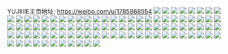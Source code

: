 YUJIIIIE主页地址: https://weibo.com/u/1785868554 
![](https://wx4.sinaimg.cn/mw2000/6a72310aly1h8z28n6dgxj22c03407wj.jpg) 
![](https://wx4.sinaimg.cn/mw2000/6a72310aly1h8z28t1eqfj22c0340e83.jpg) 
![](https://wx4.sinaimg.cn/mw2000/6a72310aly1h8z28u76lfj22c0340hdu.jpg) 
![](https://wx4.sinaimg.cn/mw2000/6a72310aly1h8z2d53tt3j21o0280b29.jpg) 
![](https://wx4.sinaimg.cn/mw2000/6a72310aly1h8z28of6y9j22c0340hdu.jpg) 
![](https://wx4.sinaimg.cn/mw2000/6a72310aly1h8z28ra21pj22c0340e82.jpg) 
![](https://wx4.sinaimg.cn/mw2000/6a72310aly1h8z28w36daj22c03404qq.jpg) 
![](https://wx4.sinaimg.cn/mw2000/6a72310aly1h8z28lhwquj23402c01kz.jpg) 
![](https://wx4.sinaimg.cn/mw2000/6a72310aly1h8z2a8kqnbj22c03404qr.jpg) 
![](https://wx4.sinaimg.cn/mw2000/6a72310aly1h8yzpi2bwpj22c0340qv5.jpg) 
![](https://wx4.sinaimg.cn/mw2000/6a72310aly1h8yzptqd5bj22c0340u0y.jpg) 
![](https://wx4.sinaimg.cn/mw2000/6a72310aly1h8yzrcxmfxj23402c04qr.jpg) 
![](https://wx4.sinaimg.cn/mw2000/6a72310aly1h8py7u6k0ij20wi1ycqf2.jpg) 
![](https://wx4.sinaimg.cn/mw2000/6a72310aly1h8py7t40a6j20wi1yc4b0.jpg) 
![](https://wx4.sinaimg.cn/mw2000/6a72310aly1h8l4go95uqj23402c01ky.jpg) 
![](https://wx4.sinaimg.cn/mw2000/6a72310aly1h8kpbd60zoj20wi1637bn.jpg) 
![](https://wx4.sinaimg.cn/mw2000/6a72310aly1h8hbl1kz6dj23402c01kz.jpg) 
![](https://wx4.sinaimg.cn/mw2000/6a72310aly1h8ee5cloz7j20wi1ixwq0.jpg) 
![](https://wx4.sinaimg.cn/mw2000/6a72310aly1h8a7p8l76lj20wi1yce81.jpg) 
![](https://wx4.sinaimg.cn/mw2000/6a72310aly1h7wegbtrggj20wi1yctul.jpg) 
![](https://wx4.sinaimg.cn/mw2000/6a72310aly1h7wegb0kfbj20wi1yckbx.jpg) 
![](https://wx4.sinaimg.cn/mw2000/6a72310aly1h7wegg1wxrj20wi1ycb29.jpg) 
![](https://wx4.sinaimg.cn/mw2000/6a72310aly1h7vti78pg3j20wi17cdt5.jpg) 
![](https://wx4.sinaimg.cn/mw2000/6a72310aly1h7vti7hj93j20vw1bu7n6.jpg) 
![](https://wx4.sinaimg.cn/mw2000/6a72310aly1h7vti7evi8j20wi17c7h0.jpg) 
![](https://wx4.sinaimg.cn/mw2000/6a72310aly1h7vti7igzpj20vr1bmamb.jpg) 
![](https://wx4.sinaimg.cn/mw2000/6a72310aly1h7vti79x7jj20wi17cn8g.jpg) 
![](https://wx4.sinaimg.cn/mw2000/6a72310aly1h7vti7b20ej20vy1bxkgt.jpg) 
![](https://wx4.sinaimg.cn/mw2000/6a72310aly1h7vti7pyh6j20vd1b11jk.jpg) 
![](https://wx4.sinaimg.cn/mw2000/6a72310aly1h7vti79bp9j20wi17ctjq.jpg) 
![](https://wx4.sinaimg.cn/mw2000/6a72310aly1h7vti7gkfwj20vj1bbncs.jpg) 
![](https://wx4.sinaimg.cn/mw2000/6a72310aly1h7okfkbug3j20wi17c1kx.jpg) 
![](https://wx4.sinaimg.cn/mw2000/6a72310aly1h7mjaxra0cj21400u0aei.jpg) 
![](https://wx4.sinaimg.cn/mw2000/6a72310aly1h7mjayvawuj21400u0jz4.jpg) 
![](https://wx4.sinaimg.cn/mw2000/6a72310aly1h7mjayxrgrj20u0140wko.jpg) 
![](https://wx4.sinaimg.cn/mw2000/6a72310aly1h7mj2y4c7fj21sc2dshdu.jpg) 
![](https://wx4.sinaimg.cn/mw2000/6a72310aly1h7jz95y2cij236c248qv6.jpg) 
![](https://wx4.sinaimg.cn/mw2000/6a72310aly1h7ij3yj2j9j23402c0e87.jpg) 
![](https://wx4.sinaimg.cn/mw2000/6a72310aly1h7ij42cd4wj22c02c0b2c.jpg) 
![](https://wx4.sinaimg.cn/mw2000/6a72310aly1h7ij42slxsj20wi1ahq5u.jpg) 
![](https://wx4.sinaimg.cn/mw2000/6a72310aly1h7f0eelj56j22c0340npe.jpg) 
![](https://wx4.sinaimg.cn/mw2000/6a72310aly1h6up1s0bysj22da1kwu0x.jpg) 
![](https://wx4.sinaimg.cn/mw2000/6a72310aly1h6up1qvh2fj22da1kw4qq.jpg) 
![](https://wx4.sinaimg.cn/mw2000/6a72310aly1h6up1rgaouj22da1kwqv5.jpg) 
![](https://wx4.sinaimg.cn/mw2000/6a72310aly1h6up7e4qblj22da1kwdrb.jpg) 
![](https://wx4.sinaimg.cn/mw2000/6a72310aly1h6up1osxyej21kw2da7ex.jpg) 
![](https://wx4.sinaimg.cn/mw2000/6a72310aly1h6up1oaljsj22da1kwhdt.jpg) 
![](https://wx4.sinaimg.cn/mw2000/6a72310aly1h6gxyl3eywj20wi0wi452.jpg) 
![](https://wx4.sinaimg.cn/mw2000/6a72310aly1h6gxymvzquj22212qpdtf.jpg) 
![](https://wx4.sinaimg.cn/mw2000/6a72310aly1h6gxym1euwj23402c07wh.jpg) 
![](https://wx4.sinaimg.cn/mw2000/6a72310aly1h6fv5tdeo4j20wi1kck9k.jpg) 
![](https://wx4.sinaimg.cn/mw2000/6a72310aly1h6emf7vi3jj20m80m8aar.jpg) 
![](https://wx4.sinaimg.cn/mw2000/6a72310aly1h6dfiftt35j20wi1ycx20.jpg) 
![](https://wx4.sinaimg.cn/mw2000/6a72310aly1h6desy79ktj23402c0u0x.jpg) 
![](https://wx4.sinaimg.cn/mw2000/6a72310aly1h6desv7nepj22c0340kjl.jpg) 
![](https://wx4.sinaimg.cn/mw2000/6a72310aly1h6desw6e3sj23402c0kjn.jpg) 
![](https://wx4.sinaimg.cn/mw2000/6a72310aly1h6destj7dzj22c0340qv9.jpg) 
![](https://wx4.sinaimg.cn/mw2000/6a72310aly1h6desrpn4jj22c0340u0z.jpg) 
![](https://wx4.sinaimg.cn/mw2000/6a72310aly1h6deswzas9j22c0340npe.jpg) 
![](https://wx4.sinaimg.cn/mw2000/6a72310aly1h6akluwtsxj210m0kk477.jpg) 
![](https://wx4.sinaimg.cn/mw2000/6a72310aly1h6aklugsm6j20wi1imn4e.jpg) 
![](https://wx4.sinaimg.cn/mw2000/6a72310aly1h6akm1gi6rj20pc0e8weg.jpg) 
![](https://wx4.sinaimg.cn/mw2000/6a72310aly1h6akm9xkhvj210m0klmyu.jpg) 
![](https://wx4.sinaimg.cn/mw2000/6a72310aly1h67ay83k13j22c0340b29.jpg) 
![](https://wx4.sinaimg.cn/mw2000/6a72310aly1h67ayb4nhhj22c0340b29.jpg) 
![](https://wx4.sinaimg.cn/mw2000/6a72310aly1h66jvvgooyj21r0340hdt.jpg) 
![](https://wx4.sinaimg.cn/mw2000/6a72310aly1h636ak98sjj22c03401kz.jpg) 
![](https://wx4.sinaimg.cn/mw2000/6a72310aly1h5zm7y76exj22bc334gxw.jpg) 
![](https://wx4.sinaimg.cn/mw2000/6a72310aly1h5z1ttxngrj22c034042k.jpg) 
![](https://wx4.sinaimg.cn/mw2000/6a72310aly1h5udwb8szpj22c0340x6q.jpg) 
![](https://wx4.sinaimg.cn/mw2000/6a72310aly1h5udtaibo8j22c0340hdw.jpg) 
![](https://wx4.sinaimg.cn/mw2000/6a72310aly1h5udtbtcjqj22c0340b2b.jpg) 
![](https://wx4.sinaimg.cn/mw2000/6a72310aly1h5udxwtc86j22c0340hdv.jpg) 
![](https://wx4.sinaimg.cn/mw2000/6a72310aly1h5tnahla0dj22c03404qq.jpg) 
![](https://wx4.sinaimg.cn/mw2000/6a72310aly1h5tnadjziej22c0340kjm.jpg) 
![](https://wx4.sinaimg.cn/mw2000/6a72310aly1h5tnaio0wbj23402c04qr.jpg) 
![](https://wx4.sinaimg.cn/mw2000/6a72310aly1h5h2ytca2nj21o0280hdt.jpg) 
![](https://wx4.sinaimg.cn/mw2000/6a72310aly1h5h2ytvwlkj21o0280e81.jpg) 
![](https://wx4.sinaimg.cn/mw2000/6a72310aly1h5dnqfp3zsj22c0340u0z.jpg) 
![](https://wx4.sinaimg.cn/mw2000/6a72310aly1h5dlk4owbdj22c0340e82.jpg) 
![](https://wx4.sinaimg.cn/mw2000/6a72310aly1h58mg3w2lbj22bc3344qq.jpg) 
![](https://wx4.sinaimg.cn/mw2000/6a72310aly1h4zr1o6zcaj20wi0re7at.jpg) 
![](https://wx4.sinaimg.cn/mw2000/6a72310aly1h4v53ktnwgj22c0340qv7.jpg) 
![](https://wx4.sinaimg.cn/mw2000/6a72310aly1h4v53mnz8mj22c02k6hdu.jpg) 
![](https://wx4.sinaimg.cn/mw2000/6a72310aly1h4v53ld8rdj21ng27du0x.jpg) 
![](https://wx4.sinaimg.cn/mw2000/6a72310aly1h4u0h5bslnj22c0340x6r.jpg) 
![](https://wx4.sinaimg.cn/mw2000/6a72310aly1h4u0h6zhk2j21341e0e82.jpg) 
![](https://wx4.sinaimg.cn/mw2000/6a72310aly1h4rpy3bxgij22801o0qv5.jpg) 
![](https://wx4.sinaimg.cn/mw2000/6a72310aly1h4rpy46y9cj22801o0kjl.jpg) 
![](https://wx4.sinaimg.cn/mw2000/6a72310aly1h4rm0p5m6hj20m80m90tn.jpg) 
![](https://wx4.sinaimg.cn/mw2000/6a72310aly1h48x97j2l5j20u01hcarz.jpg) 
![](https://wx4.sinaimg.cn/mw2000/6a72310aly1h410nn5k69j20go09ejsb.jpg) 
![](https://wx4.sinaimg.cn/mw2000/6a72310aly1h3wh3qhthbj22c0340hdv.jpg) 
![](https://wx4.sinaimg.cn/mw2000/6a72310aly1h3qrbkui0kj23402c04qq.jpg) 
